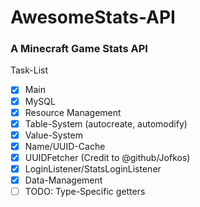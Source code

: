 # AwesomeStats-API
### A Minecraft Game Stats API

Task-List
- [x] Main
- [x] MySQL
- [x] Resource Management
- [x] Table-System (autocreate, automodify)
- [x] Value-System
- [x] Name/UUID-Cache
- [x] UUIDFetcher (Credit to @github/Jofkos)
- [x] LoginListener/StatsLoginListener
- [x] Data-Management
- [ ] TODO: Type-Specific getters
